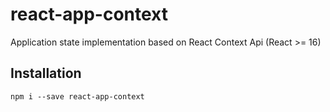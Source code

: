 # react-app-context
Application state implementation based on React Context Api (React >= 16)

## Installation

```
npm i --save react-app-context
```

